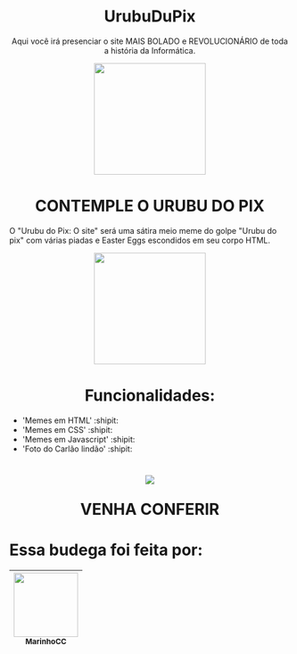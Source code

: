 <h1 align = "center">UrubuDuPix</h1>
<p align = "center"> Aqui você irá presenciar o site MAIS BOLADO e REVOLUCIONÁRIO de toda a história da Informática.</p>
<div align = "center"> 
  <img src = "https://i.imgur.com/601hgoj.png" width = 200px>
</div>
<h1 align = "center">CONTEMPLE O URUBU DO PIX</h1>
<p>O "Urubu do Pix: O site" será uma sátira meio meme do golpe "Urubu do pix" com várias piadas e Easter Eggs escondidos em seu corpo HTML.</p>
<div align = "center"> 
  <img src = "https://i.imgur.com/6vA14JL.png" width = 200px>
</div>
<h1 align = "center">Funcionalidades:</h1>

- 'Memes em HTML' :shipit:
- 'Memes em CSS' :shipit:
- 'Memes em Javascript' :shipit:
- 'Foto do Carlão lindão' :shipit:

<h1 align = "center"><img src = "https://lh3.googleusercontent.com/a-/ACNPEu88-B5NVT_V8-ULHoWSM4Qki_QMzK115VMuucPMtg=s40-c"><p size = 200%>VENHA CONFERIR</p></h1>

# Essa budega foi feita por:
[<img src="https://i.imgur.com/vnDLZS0t.png" width=115><br><sub>MarinhoCC</sub>](https://github.com/CopperCommet)|
| :---: |
